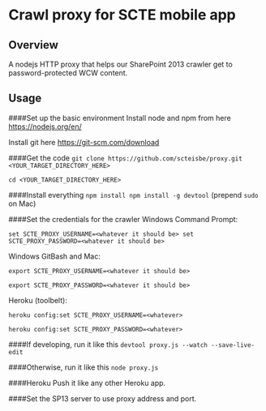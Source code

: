 # Crawl proxy for SCTE mobile app

## Overview
A nodejs HTTP proxy that helps our SharePoint 2013 crawler get to password-protected WCW content.

## Usage

####Set up the basic environment
Install node and npm from here https://nodejs.org/en/

Install git here https://git-scm.com/download

####Get the code
`git clone https://github.com/scteisbe/proxy.git <YOUR_TARGET_DIRECTORY_HERE>`

`cd <YOUR_TARGET_DIRECTORY_HERE>`

####Install everything
`npm install
npm install -g devtool`  (prepend `sudo` on Mac)

####Set the credentials for the crawler
Windows Command Prompt:

`set SCTE_PROXY_USERNAME=<whatever it should be>
set SCTE_PROXY_PASSWORD=<whatever it should be>`

Windows GitBash and Mac:

`export SCTE_PROXY_USERNAME=<whatever it should be>`

`export SCTE_PROXY_PASSWORD=<whatever it should be>`

Heroku (toolbelt):

`heroku config:set SCTE_PROXY_USERNAME=<whatever>`

`heroku config:set SCTE_PROXY_PASSWORD=<whatever>`

####If developing, run it like this
`devtool proxy.js --watch --save-live-edit`

####Otherwise, run it like this
`node proxy.js`

####Heroku
Push it like any other Heroku app.

####Set the SP13 server to use proxy address and port.
